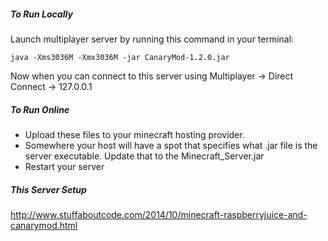 ##### To Run Locally

Launch multiplayer server by running this command in your terminal:
```
java -Xms3036M -Xmx3036M -jar CanaryMod-1.2.0.jar
```

Now when you can connect to this server using Multiplayer -> Direct Connect -> 127.0.0.1

##### To Run Online

- Upload these files to your minecraft hosting provider.
- Somewhere your host will have a spot that specifies what .jar file is the server executable. Update that to the Minecraft_Server.jar
- Restart your server 

##### This Server Setup
http://www.stuffaboutcode.com/2014/10/minecraft-raspberryjuice-and-canarymod.html
